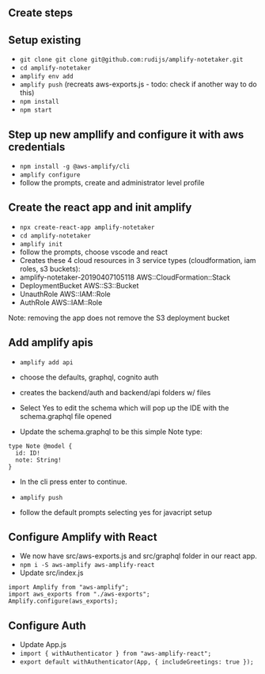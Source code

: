 ## Create steps

## Setup existing

- `git clone git clone git@github.com:rudijs/amplify-notetaker.git`
- `cd amplify-notetaker`
- `amplify env add`
- `amplify push` (recreats aws-exports.js - todo: check if another way to do this)
- `npm install`
- `npm start`

## Step up new ampllify and configure it with aws credentials

- `npm install -g @aws-amplify/cli`
- `amplify configure`
- follow the prompts, create and administrator level profile

## Create the react app and init amplify

- `npx create-react-app amplify-notetaker`
- `cd amplify-notetaker`
- `amplify init`
- follow the prompts, choose vscode and react
- Creates these 4 cloud resources in 3 service types (cloudformation, iam roles, s3 buckets):
- amplify-notetaker-20190407105118 AWS::CloudFormation::Stack
- DeploymentBucket AWS::S3::Bucket
- UnauthRole AWS::IAM::Role
- AuthRole AWS::IAM::Role

Note: removing the app does not remove the S3 deployment bucket

## Add amplify apis

- `amplify add api`

- choose the defaults, graphql, cognito auth
- creates the backend/auth and backend/api folders w/ files
- Select Yes to edit the schema which will pop up the IDE with the schema.graphql file opened
- Update the schema.graphql to be this simple Note type:

```
type Note @model {
  id: ID!
  note: String!
}
```

- In the cli press enter to continue.

- `amplify push`
- follow the default prompts selecting yes for javacript setup

## Configure Amplify with React

- We now have src/aws-exports.js and src/graphql folder in our react app.
- `npm i -S aws-amplify aws-amplify-react`
- Update src/index.js

```
import Amplify from "aws-amplify";
import aws_exports from "./aws-exports";
Amplify.configure(aws_exports);
```

## Configure Auth

- Update App.js
- `import { withAuthenticator } from "aws-amplify-react";`
- `export default withAuthenticator(App, { includeGreetings: true });`
